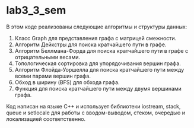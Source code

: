 # lab3_3_sem

В этом коде реализованы следующие алгоритмы и структуры данных:

1. Класс Graph для представления графа с матрицей смежности.
2. Алгоритм Дейкстры для поиска кратчайшего пути в графе.
3. Алгоритм Беллмана-Форда для поиска кратчайшего пути в графе с отрицательными весами.
4. Топологическая сортировка для упорядочивания вершин графа.
5. Алгоритм Флойда-Уоршелла для поиска кратчайшего пути между всеми парами вершин графа.
6. Обход в ширину (BFS) для обхода графа.
7. Функция для поиска кратчайшего пути между двумя вершинами графа.

Код написан на языке C++ и использует библиотеки iostream, stack, queue и setlocale для работы с вводом-выводом, стеком, очередью и локализацией соответственно.
